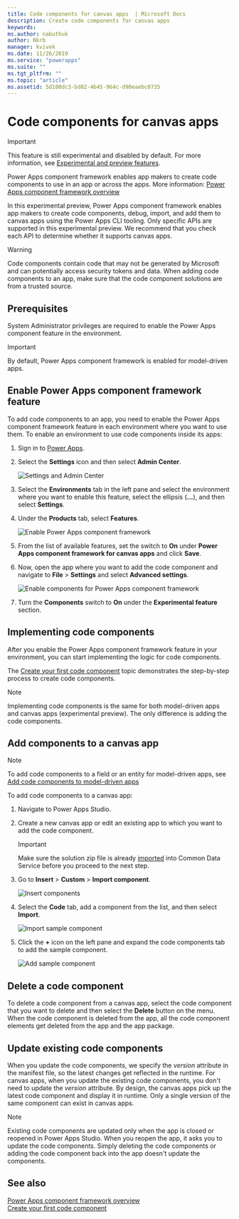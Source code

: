 ```yaml
---
title: Code components for canvas apps  | Microsoft Docs
description: Create code components for canvas apps
keywords:
ms.author: nabuthuk
author: Nkrb
manager: kvivek
ms.date: 11/26/2019
ms.service: "powerapps"
ms.suite: ""
ms.tgt_pltfrm: ""
ms.topic: "article"
ms.assetid: 5d100dc3-bd82-4b45-964c-d90eaebc0735
---
```


# Code components for canvas apps

> [!IMPORTANT]
> This feature is still experimental and disabled by default. For more information, see [Experimental and preview features](../../maker/canvas-apps/working-with-experimental.md).

Power Apps component framework enables app makers to create code components to use in an app or across the apps. More information: [Power Apps component framework overview](overview.md) 

In this experimental preview, Power Apps component framework enables app makers to create code components, debug, import, and add them to canvas apps using the Power Apps CLI tooling. Only specific APIs are supported in this experimental preview. We recommend that you check each API to determine whether it supports canvas apps. 

> [!WARNING]
> Code components contain code that may not be generated by Microsoft and can potentially access security tokens and data. When adding code components to an app, make sure that the code component solutions are from a trusted source.

## Prerequisites

System Administrator privileges are required to enable the Power Apps component feature in the environment.

> [!IMPORTANT]
> By default, Power Apps component framework is enabled for model-driven apps.

## Enable Power Apps component framework feature

To add code components to an app, you need to enable the Power Apps component framework feature in each environment where you want to use them. To enable an environment to use code components inside its apps:

1. Sign in to [Power Apps](https://powerapps.microsoft.com/).

2. Select the **Settings** icon and then select **Admin Center**.
    
    ![Settings and Admin Center](media/select-admin-center-from-settings.png "Settings and Admin Center") 

3. Select the **Environments** tab in the left pane and select the environment where you want to enable this feature, select the ellipsis (**...**), and then select **Settings**.

4. Under the **Products** tab, select **Features**.

   ![Enable Power Apps component framework](media/enable-pcf-feature.png "Enable Power Apps component framework")

5. From the list of available features, set the switch to **On** under **Power Apps component framework for canvas apps** and click **Save**.

6. Now, open the app where you want to add the code component and navigate to **File** > **Settings** and select **Advanced settings**.

   ![Enable components for Power Apps component framework](media/enable-components-for-pcf.png "Enable components for Power Apps component framework")
   
7. Turn the **Components** switch to **On** under the **Experimental feature** section.

## Implementing code components

After you enable the Power Apps component framework feature in your environment, you can start implementing the logic for code components.

 The [Create your first code component](implementing-controls-using-typescript.md) topic demonstrates the step-by-step process to create code components.

> [!NOTE]
> Implementing code components is the same for both model-driven apps and canvas apps (experimental preview). The only difference is adding the code components. 

## Add components to a canvas app

> [!NOTE]
> To add code components to a field or an entity for model-driven apps, see [Add code components to model-driven apps](add-custom-controls-to-a-field-or-entity.md)

To add code components to a canvas app:

1. Navigate to Power Apps Studio.
2. Create a new canvas app or edit an existing app to which you want to add the code component.

   > [!IMPORTANT]
   > Make sure the solution zip file is already [imported](https://docs.microsoft.com/powerapps/maker/common-data-service/import-update-export-solutions) into Common Data Service before you proceed to the next step.

3. Go to **Insert** > **Custom** > **Import component**. 
 
    ![Insert components](media/insert-components-import.png "Insert components")

4. Select the **Code** tab, add a component from the list, and then select **Import**. 

    ![Import sample component](media/import-component-add-sample-component.png "Import sample component")

5. Click the **+** icon on the left pane and expand the code components tab to add the sample component.

   ![Add sample component](media/add-sample-component-from-list.png "Add sample component")

## Delete a code component 

To delete a code component from a canvas app, select the code component that you want to delete and then select the **Delete** button on the menu. When the code component is deleted from the app, all the code component elements get deleted from the app and the app package. 

## Update existing code components

When you update the code components, we specify the *version* attribute in the manifest file, so the latest changes get reflected in the runtime. For canvas apps, when you update the existing code components, you don't need to update the *version* attribute. By design, the canvas apps pick up the latest code component and display it in runtime. Only a single version of the same component can exist in canvas apps.

> [!NOTE]
> Existing code components are updated only when the app is closed or reopened in Power Apps Studio. When you reopen the app, it asks you to update the code components. Simply deleting the code components or adding the code component back into the app doesn't update the components.

## See also

[Power Apps component framework overview](overview.md)<br/>
[Create your first code component](implementing-controls-using-typescript.md)

